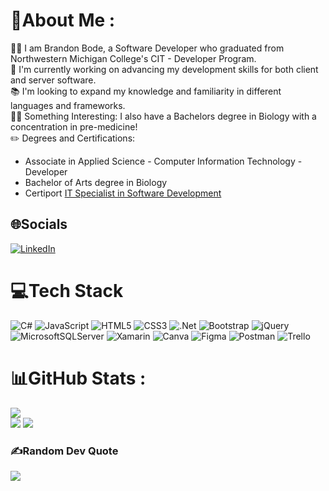# 💫About Me :
:technologist: I am Brandon Bode, a Software Developer who graduated from Northwestern Michigan College's CIT - Developer Program.<br>
:rocket: I'm currently working on advancing my development skills for both client and server software.<br>
:books: I'm looking to expand my knowledge and familiarity in different languages and frameworks.<br>
:man_scientist: Something Interesting: I also have a Bachelors degree in Biology with a concentration in pre-medicine!<br>
:pencil2: Degrees and Certifications:
- Associate in Applied Science - Computer Information Technology - Developer
- Bachelor of Arts degree in Biology
- Certiport [IT Specialist in Software Development](https://www.credly.com/badges/6497a233-4d1d-4759-8564-2c6b4daa3199/linked_in)


## 🌐Socials
[![LinkedIn](https://img.shields.io/badge/LinkedIn-%230077B5.svg?logo=linkedin&logoColor=white)](https://linkedin.com/in/brandonbode11) 

# 💻Tech Stack
![C#](https://img.shields.io/badge/c%23-%23239120.svg?style=for-the-badge&logo=c-sharp&logoColor=white) ![JavaScript](https://img.shields.io/badge/javascript-%23323330.svg?style=for-the-badge&logo=javascript&logoColor=%23F7DF1E) ![HTML5](https://img.shields.io/badge/html5-%23E34F26.svg?style=for-the-badge&logo=html5&logoColor=white) ![CSS3](https://img.shields.io/badge/css3-%231572B6.svg?style=for-the-badge&logo=css3&logoColor=white) ![.Net](https://img.shields.io/badge/.NET-5C2D91?style=for-the-badge&logo=.net&logoColor=white) ![Bootstrap](https://img.shields.io/badge/bootstrap-%23563D7C.svg?style=for-the-badge&logo=bootstrap&logoColor=white) ![jQuery](https://img.shields.io/badge/jquery-%230769AD.svg?style=for-the-badge&logo=jquery&logoColor=white)  ![MicrosoftSQLServer](https://img.shields.io/badge/Microsoft%20SQL%20Sever-CC2927?style=for-the-badge&logo=microsoft%20sql%20server&logoColor=white) ![Xamarin](https://img.shields.io/badge/Xamarin-3199DC?style=for-the-badge&logo=xamarin&logoColor=white) ![Canva](https://img.shields.io/badge/Canva-%2300C4CC.svg?style=for-the-badge&logo=Canva&logoColor=white) 	![Figma](https://img.shields.io/badge/figma-%23F24E1E.svg?style=for-the-badge&logo=figma&logoColor=white) ![Postman](https://img.shields.io/badge/Postman-FF6C37?style=for-the-badge&logo=postman&logoColor=white) ![Trello](https://img.shields.io/badge/Trello-%23026AA7.svg?style=for-the-badge&logo=Trello&logoColor=white)
# 📊GitHub Stats :
![](https://github-readme-stats.vercel.app/api?username=BBode11&theme=default&hide_border=false&include_all_commits=true&count_private=false)
<br>
![](https://github-readme-streak-stats.herokuapp.com/?user=BBode11&theme=default&hide_border=false)
![](https://github-readme-stats.vercel.app/api/top-langs/?username=BBode11&theme=default&hide_border=false&include_all_commits=true&count_private=false&layout=compact)


  
### ✍️Random Dev Quote
![](https://quotes-github-readme.vercel.app/api?type=horizontal&theme=default)
